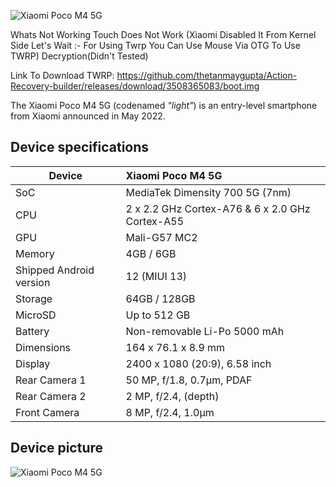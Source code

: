 ![Xiaomi Poco M4 5G](https://forum.xda-developers.com/attachments/20221122_205346-jpg.5767783/)

Whats Not Working 
Touch Does Not Work (Xiaomi Disabled It From Kernel Side Let's Wait :- For Using Twrp You Can Use Mouse Via OTG To Use TWRP)
Decryption(Didn't Tested)

Link To Download TWRP: https://github.com/thetanmaygupta/Action-Recovery-builder/releases/download/3508365083/boot.img


The Xiaomi Poco M4 5G (codenamed _"light"_) is an entry-level smartphone from Xiaomi announced in May 2022.

## Device specifications

| Device                  | Xiaomi Poco M4 5G                                           |
| ----------------------- | :---------------------------------------------------------- |
| SoC                     | MediaTek Dimensity 700 5G (7nm)                             |
| CPU                     | 2 x 2.2 GHz Cortex-A76 & 6 x 2.0 GHz Cortex-A55             |
| GPU                     | Mali-G57 MC2                                                |
| Memory                  | 4GB / 6GB                                                   |
| Shipped Android version | 12 (MIUI 13)                                                |
| Storage                 | 64GB / 128GB                                                |
| MicroSD                 | Up to 512 GB                                                |
| Battery                 | Non-removable Li-Po 5000 mAh                                |
| Dimensions              | 164 x 76.1 x 8.9 mm                                         |
| Display                 | 2400 x 1080 (20:9), 6.58 inch                               |
| Rear Camera 1           | 50 MP, f/1.8, 0.7µm, PDAF                                   |
| Rear Camera 2           | 2 MP, f/2.4, (depth)                                        |
| Front Camera            | 8 MP, f/2.4, 1.0µm                                          |


## Device picture
![Xiaomi Poco M4 5G](https://fdn2.gsmarena.com/vv/pics/xiaomi/xiaomi-poco-m4-5g-2.jpg)
